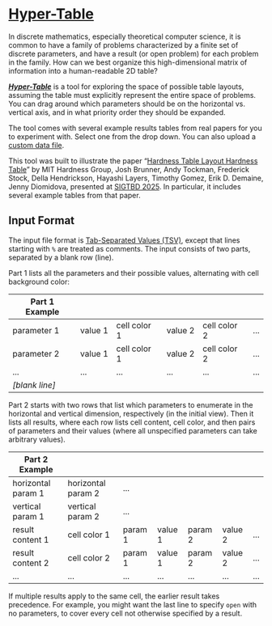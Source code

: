 # [Hyper-Table](https://65440-2023.github.io/hyper-table/)

In discrete mathematics, especially theoretical computer science,
it is common to have a family of problems characterized by a finite set of
discrete parameters, and have a result (or open problem) for each problem
in the family.  How can we best organize this high-dimensional matrix of
information into a human-readable 2D table?

[***Hyper-Table***](https://65440-2023.github.io/hyper-table/)
is a tool for exploring the space of possible table layouts,
assuming the table must explicitly represent the entire space of problems.
You can drag around which parameters should be on the horizontal vs. vertical
axis, and in what priority order they should be expanded.

The tool comes with several example results tables from real papers
for you to experiment with.  Select one from the drop down.
You can also upload a [custom data file](#input-format).

This tool was built to illustrate the paper
“[Hardness Table Layout Hardness Table](https://erikdemaine.org/papers/HardnessTables_SIGTBD2025/)”
by MIT Hardness Group, Josh Brunner, Andy Tockman, Frederick Stock, Della Hendrickson, Hayashi Layers, Timothy Gomez, Erik D. Demaine, Jenny Diomidova,
presented at [SIGTBD 2025](http://sigtbd.csail.mit.edu/).
In particular, it includes several example tables from that paper.

## Input Format

The input file format is
[Tab-Separated Values (TSV)](https://en.wikipedia.org/wiki/Tab-separated_values),
except that lines starting with `%` are treated as comments.
The input consists of two parts, separated by a blank row (line).

Part 1 lists all the parameters and their possible values,
alternating with cell background color:

| Part 1 Example | | | | | |
|---|---|---|---|---|---|
| parameter 1 | value 1 | cell color 1 | value 2 | cell color 2 | ... |
| parameter 2 | value 1 | cell color 1 | value 2 | cell color 2 | ... |
| ... | ... | ... | ... | ... | ... |
| *[blank line]* | | | | | |

Part 2 starts with two rows that list which parameters to enumerate in the
horizontal and vertical dimension, respectively (in the initial view).
Then it lists all results, where each row lists cell content, cell color,
and then pairs of parameters and their values
(where all unspecified parameters can take arbitrary values).

| Part 2 Example | | | | | | |
|---|---|---|---|---|---|---|
| horizontal param 1 | horizontal param 2 | ... |
| vertical param 1 | vertical param 2 | ... |
| result content 1 | cell color 1 | param 1 | value 1 | param 2 | value 2 | ... |
| result content 2 | cell color 2 | param 1 | value 1 | param 2 | value 2 | ... |
| ... | ... | ... | ... | ... | ... | ... |

If multiple results apply to the same cell, the earlier result takes precedence.
For example, you might want the last line to specify `open` with no parameters,
to cover every cell not otherwise specified by a result.
